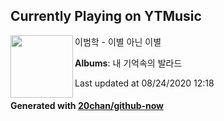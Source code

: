 ## Currently Playing on YTMusic

[<img align="left" width="100" src="https://lh3.googleusercontent.com/R4gwn2gaVGx-GxyczlLmpi1FQJzk5brbVYuKHLxyAi6v2sSwWDvJ2vuP_wJ-osFxbv3zaj_D5hxhcWDp">](https://music.youtube.com/channel/UCHVLTiXEcAuBcGAgkARgAuw)

이범학 - 이별 아닌 이별

**Albums**: 내 기억속의 발라드

Last updated at 08/24/2020 12:18

#### Generated with [20chan/github-now](https://github.com/20chan/github-now)


<!--
**20chan/20chan** is a ✨ _special_ ✨ repository because its `README.md` (this file) appears on your GitHub profile.

Here are some ideas to get you started:

- 🔭 I’m currently working on ...
- 🌱 I’m currently learning ...
- 👯 I’m looking to collaborate on ...
- 🤔 I’m looking for help with ...
- 💬 Ask me about ...
- 📫 How to reach me: ...
- 😄 Pronouns: ...
- ⚡ Fun fact: ...
-->
